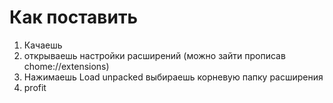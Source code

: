 # Как поставить

1. Качаешь
1. открываешь настройки расширений (можно зайти прописав chome://extensions)
1. Нажимаешь Load unpacked выбираешь корневую папку расширения  
1. profit
